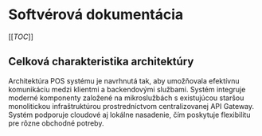 # Softvérová dokumentácia

[[_TOC_]]

## Celková charakteristika architektúry

Architektúra POS systému je navrhnutá tak, aby umožňovala efektívnu komunikáciu medzi klientmi a backendovými službami. Systém integruje moderné komponenty založené na mikroslužbách s existujúcou staršou monolitickou infraštruktúrou prostredníctvom centralizovanej API Gateway. Systém podporuje cloudové aj lokálne nasadenie, čím poskytuje flexibilitu pre rôzne obchodné potreby.
